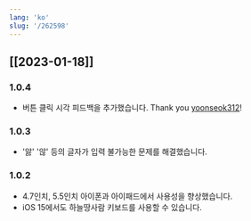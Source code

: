 ```yaml
---
lang: 'ko'
slug: '/262598'
---
```


## [[2023-01-18]]

### 1.0.4

- 버튼 클릭 시각 피드백을 추가했습니다. Thank you [yoonseok312](https://github.com/yoonseok312)!

### 1.0.3

- '앓' '않' 등의 글자가 입력 불가능한 문제를 해결했습니다.

### 1.0.2

- 4.7인치, 5.5인치 아이폰과 아이패드에서 사용성을 향상했습니다.
- iOS 15에서도 하늘땅사람 키보드를 사용할 수 있습니다.
